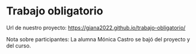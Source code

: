 # Trabajo obligatorio 
Url de nuestro proyecto: https://giana2022.github.io/trabajo-obligatorio/

Nota sobre participantes:
La alumna Mónica Castro se bajó del proyecto y del curso. 
